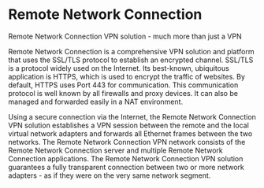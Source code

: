 # Remote Network Connection

Remote Network Connection VPN solution - much more than just a VPN 

Remote Network Connection is a comprehensive VPN solution and platform that uses the SSL/TLS protocol to establish an encrypted channel. SSL/TLS is a protocol widely used on the Internet. Its best-known, ubiquitous application is HTTPS, which is used to encrypt the traffic of websites. By default, HTTPS uses Port 443 for communication. This communication protocol is well known by all firewalls and proxy devices. It can also be managed and forwarded easily in a NAT environment. 

Using a secure connection via the Internet, the Remote Network Connection VPN solution establishes a VPN session between the remote and the local virtual network adapters and forwards all Ethernet frames between the two networks. The Remote Network Connection VPN network consists of the Remote Network Connection server and multiple Remote Network Connection applications. The Remote Network Connection VPN solution guarantees a fully transparent connection between two or more network adapters - as if they were on the very same network segment. 
